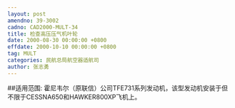 ```yaml
---
layout: post
amendno: 39-3002
cadno: CAD2000-MULT-34
title: 检查高压压气机叶轮
date: 2000-08-30 00:00:00 +0800
effdate: 2000-10-10 00:00:00 +0800
tag: MULT
categories: 民航总局航空器适航司
author: 张志勇
---
```


##适用范围:
霍尼韦尔（原联信）公司TFE731系列发动机，该型发动机安装于但不限于CESSNA650和HAWKER800XP飞机上。

